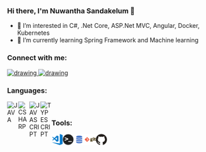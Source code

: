 ### Hi there, I'm Nuwantha Sandakelum 👋

- 👀 I’m interested in C#, .Net Core, ASP.Net MVC, Angular, Docker, Kubernetes 
- 🌱 I’m currently learning Spring Framework and Machine learning

### Connect with me:

<a href="https://www.facebook.com/n.lyoke/" rel="nofollow">
<img src="https://cdn.jsdelivr.net/npm/simple-icons@3.13.0/icons/facebook.svg" alt="drawing" width="30" style="max-width:100%;">
</a>
<a href="https://www.linkedin.com/in/nuwantha-sandakelum-708975192/" rel="nofollow">
<img src="https://cdn.jsdelivr.net/npm/simple-icons@v3/icons/linkedin.svg" alt="drawing" width="30" style="max-width:100%;">
</a>

<br /> 

### Languages:
<img align="left" alt="JAVA" width="26px" src="https://cdn.jsdelivr.net/npm/programming-languages-logos@0.0.3/src/java/java.png" style="max-width:100%;"/>
<img align="left" alt="CSHARP" width="26px" src="https://cdn.jsdelivr.net/npm/programming-languages-logos@0.0.3/src/csharp/csharp.png" style="max-width:100%;"/>
<img align="left" alt="JAVASCRIPT" width="26px" src="https://cdn.jsdelivr.net/npm/programming-languages-logos@0.0.3/src/javascript/javascript.png" style="max-width:100%;"/>
<img align="left" alt="TYPESCRIPT" width="26px" src="https://cdn.jsdelivr.net/npm/programming-languages-logos@0.0.3/src/typescript/typescript.png" style="max-width:100%;"/>

<br /> 

### Tools:
<img align="left" alt="Visual Studio Code" width="26px" src="https://raw.githubusercontent.com/github/explore/80688e429a7d4ef2fca1e82350fe8e3517d3494d/topics/visual-studio-code/visual-studio-code.png" />
<img align="left" alt="TERMINAL" width="26px" src="https://raw.githubusercontent.com/github/explore/d92924b1d925bb134e308bd29c9de6c302ed3beb/topics/terminal/terminal.png" style="max-width:100%;"/>
<img align="left" alt="SQL" width="26px" src="https://raw.githubusercontent.com/github/explore/80688e429a7d4ef2fca1e82350fe8e3517d3494d/topics/sql/sql.png" style="max-width:100%;"/> 
<img align="left" alt="GIT" width="26px" src="https://raw.githubusercontent.com/github/explore/80688e429a7d4ef2fca1e82350fe8e3517d3494d/topics/git/git.png" style="max-width:100%;"/>
<img align="left" alt="GIT" width="26px" src="https://raw.githubusercontent.com/github/explore/89bdd9644f44d1b12180fd512b95574fe4c54617/topics/github-api/github-api.png" style="max-width:100%;"/>
